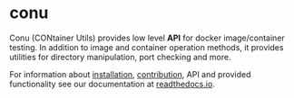 # conu

Conu (CONtainer Utils) provides low level __API__ for docker image/container testing.
In addition to image and container operation methods, it provides utilities
for directory manipulation, port checking and more.

For information about
[installation](http://conu.readthedocs.io/en/latest/installation.html),
[contribution](http://conu.readthedocs.io/en/latest/#contribution),
API and provided functionality see
our documentation at [readthedocs.io](http://conu.readthedocs.io/en/latest/).
